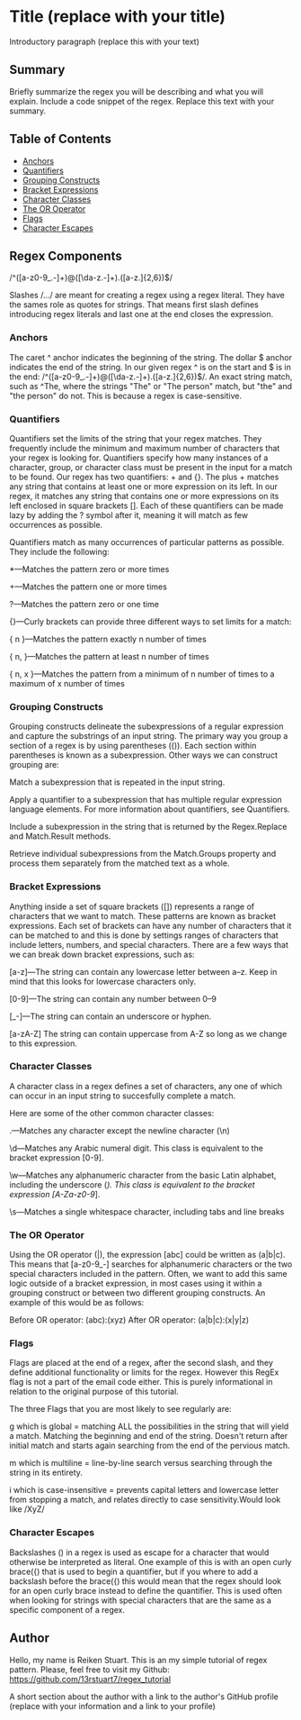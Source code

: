 # Title (replace with your title)

Introductory paragraph (replace this with your text)

## Summary

Briefly summarize the regex you will be describing and what you will explain. Include a code snippet of the regex. Replace this text with your summary.

## Table of Contents

- [Anchors](#anchors)
- [Quantifiers](#quantifiers)
- [Grouping Constructs](#grouping-constructs)
- [Bracket Expressions](#bracket-expressions)
- [Character Classes](#character-classes)
- [The OR Operator](#the-or-operator)
- [Flags](#flags)
- [Character Escapes](#character-escapes)

## Regex Components

/^([a-z0-9_.-]+)@([\da-z.-]+).([a-z.]{2,6})$/

Slashes /.../ are meant for creating a regex using a regex literal. They have the sames role as quotes for strings. That means first slash defines introducing regex literals and last one at the end closes the expression.

### Anchors

The caret ^ anchor indicates the beginning of the string. The dollar $ anchor indicates the end of the string. In our given regex ^ is on the start and $ is in the end: /^([a-z0-9_.-]+)@([\da-z.-]+).([a-z.]{2,6})$/. An exact string match, such as ^The, where the strings "The" or "The person" match, but "the" and "the person" do not. This is because a regex is case-sensitive.

### Quantifiers

Quantifiers set the limits of the string that your regex matches. They frequently include the minimum and maximum number of characters that your regex is looking for. Quantifiers specify how many instances of a character, group, or character class must be present in the input for a match to be found. Our regex has two quantifiers: + and {}. The plus + matches any string that contains at least one or more expression on its left. In our regex, it matches any string that contains one or more expressions on its left enclosed in square brackets []. Each of these quantifiers can be made lazy by adding the ? symbol after it, meaning it will match as few occurrences as possible.

Quantifiers match as many occurrences of particular patterns as possible. They include the following:

*—Matches the pattern zero or more times

+—Matches the pattern one or more times

?—Matches the pattern zero or one time

{}—Curly brackets can provide three different ways to set limits for a match:

{ n }—Matches the pattern exactly n number of times

{ n, }—Matches the pattern at least n number of times

{ n, x }—Matches the pattern from a minimum of n number of times to a maximum of x number of times

### Grouping Constructs

Grouping constructs delineate the subexpressions of a regular expression and capture the substrings of an input string. The primary way you group a section of a regex is by using parentheses (()). Each section within parentheses is known as a subexpression. Other ways we can construct grouping are:

Match a subexpression that is repeated in the input string.

Apply a quantifier to a subexpression that has multiple regular expression language elements. For more information about quantifiers, see Quantifiers.

Include a subexpression in the string that is returned by the Regex.Replace and Match.Result methods.

Retrieve individual subexpressions from the Match.Groups property and process them separately from the matched text as a whole.

### Bracket Expressions

Anything inside a set of square brackets ([]) represents a range of characters that we want to match. These patterns are known as bracket expressions. Each set of brackets can have any number of characters that it can be matched to and this is done by settings ranges of characters that include letters, numbers, and special characters. There are a few ways that we can break down bracket expressions, such as:

[a-z]—The string can contain any lowercase letter between a–z. Keep in mind that this looks for lowercase characters only.

[0-9]—The string can contain any number between 0–9

[_-]—The string can contain an underscore or hyphen.

[a-zA-Z] The string can contain uppercase from A-Z so long as we change to this expression.

### Character Classes

A character class in a regex defines a set of characters, any one of which can occur in an input string to succesfully complete a match. 

Here are some of the other common character classes:

.—Matches any character except the newline character (\n)

\d—Matches any Arabic numeral digit. This class is equivalent to the bracket expression [0-9].

\w—Matches any alphanumeric character from the basic Latin alphabet, including the underscore (_). This class is equivalent to the bracket expression [A-Za-z0-9_].

\s—Matches a single whitespace character, including tabs and line breaks

### The OR Operator

Using the OR operator (|), the expression [abc] could be written as (a|b|c). This means that [a-z0-9_-] searches for alphanumeric characters or the two special characters included in the pattern. Often, we want to add this same logic outside of a bracket expression, in most cases using it within a grouping construct or between two different grouping constructs. An example of this would be as follows:

Before OR operator: (abc):(xyz) After OR operator: (a|b|c):(x|y|z)

### Flags

Flags are placed at the end of a regex, after the second slash, and they define additional functionality or limits for the regex. However this RegEx flag is not a part of the email code either. This is purely informational in relation to the original purpose of this tutorial.

The three Flags that you are most likely to see regularly are:

g which is global = matching ALL the possibilities in the string that will yield a match. Matching the beginning and end of the string. Doesn't return after initial match and starts again searching from the end of the pervious match.

m which is multiline = line-by-line search versus searching through the string in its entirety.

i which is case-insensitive = prevents capital letters and lowercase letter from stopping a match, and relates directly to case sensitivity.Would look like /XyZ/

### Character Escapes

Backslashes (\) in a regex is used as escape for a character that would otherwise be interpreted as literal. One example of this is with an open curly brace({) that is used to begin a quantifier, but if you where to add a backslash before the brace(\{) this would mean that the regex should look for an open curly brace instead to define the quantifier. This is used often when looking for strings with special characters that are the same as a specific component of a regex.

## Author

Hello, my name is Reiken Stuart. This is an my simple tutorial of regex pattern. Please, feel free to visit my Github: https://github.com/13rstuart7/regex_tutorial

A short section about the author with a link to the author's GitHub profile (replace with your information and a link to your profile)
